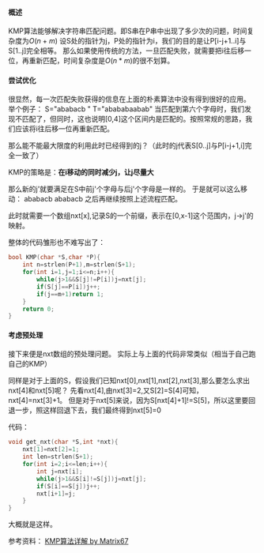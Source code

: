 #### 概述

KMP算法能够解决字符串匹配问题。即S串在P串中出现了多少次的问题，时间复杂度为$O(n+m)$
设S处的指针为j，P处的指针为i，我们的目的是让P[i-j+1..i]与S[1..j]完全相等。
那么如果使用传统的方法，一旦匹配失败，就需要把i往后移一位，再重新匹配，时间复杂度是$O(n*m)$的很不划算。

#### 尝试优化

很显然，每一次匹配失败获得的信息在上面的朴素算法中没有得到很好的应用。
举个例子：
S="ababacb "
T="abababaabab"
当匹配到第六个字母时，我们发现不匹配了，但同时，这也说明[0,4]这个区间内是匹配的。按照常规的思路，我们应该将i往后移一位再重新匹配。

那么能不能最大限度的利用此时已经得到的j？（此时的j代表S[0..j]与P[i-j+1,i]完全一致了）

KMP的策略是：**在i移动的同时减少j，让j尽量大**

那么新的j'就要满足在S中前j'个字母与后j'个字母是一样的。
于是就可以这么移动：
ababacb
  ababacb
之后再继续按照上述流程匹配。

此时就需要一个数组nxt[x],记录S的一个前缀，表示在[0,x-1]这个范围内，j->j'的映射。

整体的代码雏形也不难写出了：
```cpp
bool KMP(char *S,char *P){
    int n=strlen(P+1),m=strlen(S+1);
	for(int i=1,j=1;i<=n;i++){
		while(j>1&&S[j]!=P[i])j=nxt[j];
		if(S[j]==P[i])j++;
		if(j==m+1)return 1;
	}
	return 0;
}
```

#### 考虑预处理

接下来便是nxt数组的预处理问题。
实际上与上面的代码非常类似（相当于自己跑自己的KMP）

同样是对于上面的S，假设我们已知nxt[0],nxt[1],nxt[2],nxt[3],那么要怎么求出nxt[4]和nxt[5]呢？
先看nxt[4],由nxt[3]=2,又S[2]=S[4]可知，nxt[4]=nxt[3]+1。
但是对于nxt[5]来说，因为S[nxt[4]+1]!=S[5]，所以这里要回退一步，照这样回退下去，我们最终得到nxt[5]=0

代码：
```cpp
void get_nxt(char *S,int *nxt){
	nxt[1]=nxt[2]=1;
	int len=strlen(S+1);
	for(int i=2;i<=len;i++){
		int j=nxt[i];
		while(j>1&&S[i]!=S[j])j=nxt[j];
		if(S[i]==S[j])j++;
		nxt[i+1]=j;	
	}
}
```

大概就是这样。

参考资料：
[KMP算法详解 by Matrix67](http://www.matrix67.com/blog/archives/115)

